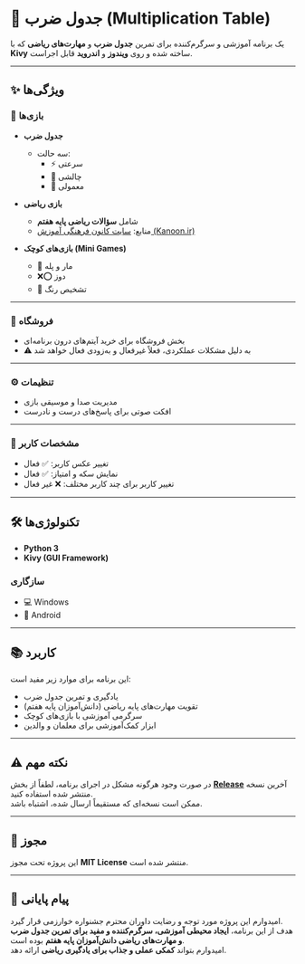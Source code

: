 
# 📘 جدول ضرب (Multiplication Table)

یک برنامه آموزشی و سرگرم‌کننده برای تمرین **جدول ضرب** و **مهارت‌های ریاضی** که با **Kivy** ساخته شده و روی **ویندوز** و **اندروید** قابل اجراست.

---

## ✨ ویژگی‌ها

### 🎯 بازی‌ها

- **جدول ضرب**  
  - سه حالت:
    - ⚡ سرعتی  
    - 🎯 چالشی  
    - 📖 معمولی  

- **بازی ریاضی**  
  - شامل **سؤالات ریاضی پایه هفتم**  
  - منابع: [سایت کانون فرهنگی آموزش (Kanoon.ir)](https://www.kanoon.ir)  

- **بازی‌های کوچک (Mini Games)**  
  - 🎲 مار و پله  
  - ❌⭕ دوز  
  - 🎨 تشخیص رنگ  

---

### 🛒 فروشگاه
- بخش فروشگاه برای خرید آیتم‌های درون برنامه‌ای  
- ⚠️ به دلیل مشکلات عملکردی، فعلاً غیرفعال و به‌زودی فعال خواهد شد  

---

### ⚙️ تنظیمات
- مدیریت صدا و موسیقی بازی  
- افکت صوتی برای پاسخ‌های درست و نادرست  

---

### 👤 مشخصات کاربر
- تغییر عکس کاربر: ✅ فعال  
- نمایش سکه و امتیاز: ✅ فعال  
- تغییر کاربر برای چند کاربر مختلف: ❌ غیر فعال  

---

## 🛠️ تکنولوژی‌ها
- **Python 3**  
- **Kivy (GUI Framework)**  

### سازگاری
- 💻 Windows  
- 📱 Android  

---

## 📚 کاربرد
این برنامه برای موارد زیر مفید است:  
- یادگیری و تمرین جدول ضرب  
- تقویت مهارت‌های پایه ریاضی (دانش‌آموزان پایه هفتم)  
- سرگرمی آموزشی با بازی‌های کوچک  
- ابزار کمک‌آموزشی برای معلمان و والدین  

---

## ⚠️ نکته مهم
در صورت وجود هرگونه مشکل در اجرای برنامه، لطفاً از بخش **[Release](./releases)** آخرین نسخه منتشر شده استفاده کنید.  
ممکن است نسخه‌ای که مستقیماً ارسال شده، اشتباه باشد.  

---

## 📄 مجوز
این پروژه تحت مجوز **MIT License** منتشر شده است.  

---

## 🙏 پیام پایانی
امیدوارم این پروژه مورد توجه و رضایت داوران محترم جشنواره خوارزمی قرار گیرد.  
هدف از این برنامه، **ایجاد محیطی آموزشی، سرگرم‌کننده و مفید برای تمرین جدول ضرب و مهارت‌های ریاضی دانش‌آموزان پایه هفتم** بوده است.  
امیدوارم بتواند **کمکی عملی و جذاب برای یادگیری ریاضی** ارائه دهد.
